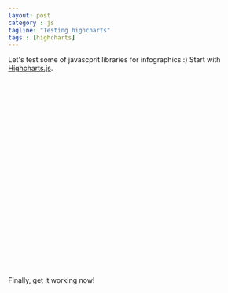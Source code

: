```yaml
---
layout: post
category : js
tagline: "Testing highcharts"
tags : [highcharts]
---
```

Let's test some of javascprit libraries for infographics :) Start with [Highcharts.js](http://www.highcharts.com/).
<script type="text/javascript" src="http://ajax.googleapis.com/ajax/libs/jquery/1.8.2/jquery.min.js">
</script>
<script type="text/javascript" src="http://code.highcharts.com/highcharts.js">
</script>
<script type="text/javascript" src="http://code.highcharts.com/modules/exporting.js">
</script>

<!---<div id="container" style="min-width: 310px; height: 400px; margin: 0 auto">-->
<div id="container" style="width: 600px; height: 400px; margin: 0 auto">
</div>
<script type="text/javascript">

//$(function () {
$('#container').highcharts({
title: {
text: 'Monthly Average Temperature',
x: -20 //center
},
subtitle: {
text: 'Source: WorldClimate.com',
x: -20
},
xAxis: {
categories: ['Jan', 'Feb', 'Mar', 'Apr', 'May', 'Jun',
'Jul', 'Aug', 'Sep', 'Oct', 'Nov', 'Dec']
},
yAxis: {
title: {
text: 'Temperature (°C)'
},
plotLines: [{
value: 0,
width: 1,
color: '#808080'
}]
},
tooltip: {
valueSuffix: '°C'
},
legend: {
layout: 'vertical',
align: 'right',
verticalAlign: 'middle',
borderWidth: 0
},
series: [{
name: 'Tokyo',
data: [7.0, 6.9, 9.5, 14.5, 18.2, 21.5, 25.2, 26.5, 23.3, 18.3, 13.9, 9.6]
}, {
name: 'New York',
data: [-0.2, 0.8, 5.7, 11.3, 17.0, 22.0, 24.8, 24.1, 20.1, 14.1, 8.6, 2.5]
}, {
name: 'Berlin',
data: [-0.9, 0.6, 3.5, 8.4, 13.5, 17.0, 18.6, 17.9, 14.3, 9.0, 3.9, 1.0]
}, {
name: 'London',
data: [3.9, 4.2, 5.7, 8.5, 11.9, 15.2, 17.0, 16.6, 14.2, 10.3, 6.6, 4.8]
}]
});
//    });

</script>
Finally, get it working now!
